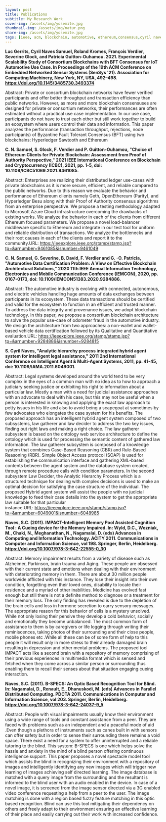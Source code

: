 ```yaml
---
layout: post
title: Publications
subtitle: My Research Work
cover-img: /assets/img/yosemite.jpg
thumbnail-img: /assets/img/natur.png
share-img: /assets/img/yosemite.jpg
tags: [ieee, acm, blockchain, automotive, ethereum,consensus,cyril naves]
---
```

**Luc Gerrits, Cyril Naves Samuel, Roland Kromes, François Verdier, Severine Glock, and Patricia Guitton-Ouhamou. 2021. Experimental Scalability Study of Consortium Blockchains with BFT Consensus for IoT Automotive Use Case. In Proceedings of the 19th ACM Conference on Embedded Networked Sensor Systems (SenSys '21). Association for Computing Machinery, New York, NY, USA, 492–498. https://doi.org/10.1145/3485730.3493374**

Abstract:
Private or consortium blockchain networks have fewer verified participants and offer better throughput and transaction efficiency than public networks. However, as more and more blockchain consensuses are designed for private or consortium networks, their performances are often estimated without a practical use case implementation. In our use case, participants do not have to trust each other but still work together to build an ecosystem where users control their data and information. This paper analyzes the performance (transaction throughput, rejections, node participants) of Byzantine Fault Tolerant Consensus (BFT) using two blockchains: Hyperledger Sawtooth and Ethereum

**C. N. Samuel, S. Glock, F. Verdier and P. Guitton-Ouhamou, "Choice of Ethereum Clients for Private Blockchain: Assessment from Proof of Authority Perspective," 2021 IEEE International Conference on Blockchain and Cryptocurrency (ICBC), 2021, pp. 1-5, doi: 10.1109/ICBC51069.2021.9461085.**

Abstract: Enterprises are realizing their distributed ledger use-cases with private blockchains as it is more secure, efficient, and reliable compared to the public networks. Due to this reason we evaluate the behavior and performance of Ethereum clients namely Geth, OpenEthereum (Parity), and Hyperledger Besu along with their Proof of Authority consensus algorithms from an enterprise perspective. We propose a testing methodology adapted to Microsoft Azure Cloud infrastructure overcoming the drawbacks of existing works. We analyze the behavior in each of the clients from different Ethereum focused parameters. We propose a novel load-balancer middleware specific to Ethereum and integrate in our test tool for uniform and reliable distribution of transactions. We analyze the bottlenecks and their root causes in each of the clients and report it to the community.URL: https://ieeexplore.ieee.org/stamp/stamp.jsp?tp=&arnumber=9461085&isnumber=9461049

**C. N. Samuel, G. Severine, B. David, F. Verdier and G. -O. Patricia, "Automotive Data Certification Problem: A View on Effective Blockchain Architectural Solutions," 2020 11th IEEE Annual Information Technology, Electronics and Mobile Communication Conference (IEMCON), 2020, pp. 0167-0173, doi: 10.1109/IEMCON51383.2020.9284886.**

Abstract: The automotive industry is evolving with connected, autonomous, and electric vehicles handling huge amounts of data exchanges between participants in its ecosystem. These data transactions should be certified and valid for the ecosystem to function in an efficient and trusted manner. To address the data integrity and provenance issues, we adopt blockchain technology. In this paper, we propose a consortium blockchain architecture to solve the popular use-case of odometer fraud in the automotive industry. We design the architecture from two approaches: a non-wallet and wallet-based vehicle data certification followed by its Qualitative and Quantitative evaluation.URL: https://ieeexplore.ieee.org/stamp/stamp.jsp?tp=&arnumber=9284886&isnumber=9284815

**S. Cyril Naves, "Analytic hierarchy process integrated hybrid agent system for intelligent legal assistance," 2011 2nd International Conference on Intelligent Agent & Multi-Agent Systems, 2011, pp. 41-45, doi: 10.1109/IAMA.2011.6049001.**

Abstract: Legal systems developed around the world tend to be very complex in the eyes of a common man with no idea as to how to approach a judiciary seeking justice or exhibiting his right to information about a particular law. Mostly a man with a need for judicial assistance approaches with an advocate to deal with his case, but this may not be useful when a person is interested in knowing and applying the exact law approach to petty issues in his life and also to avoid being a scapegoat at sometimes by few advocates who elongates the case system for his benefits. The proposed approach has an intelligent hybrid agent system composed of two subsystems, law gatherer and law decider to address the two key issues, finding out right laws and making a right choice. The law gatherer subsystem is based on the ontology web service architecture to define the ontology which is used for processing the semantic content of gathered law information. The law gatherer subsystem is composed of a knowledge system that combines Case-Based Reasoning (CBR) and Rule-Based Reasoning (RBR). Simple Object Access protocol (SOAP) is used for establishing the communication interface and gathering XML-based contents between the agent system and the database system created, through remote procedure calls with condition parameters. In the second subsystem Law Decider, the Analytic Hierarchy Process which is a structured technique for dealing with complex decisions is used to make an optimal decision for satisfying the case structure of the individual. The proposed Hybrid agent system will assist the people with no judicial knowledge to feed their case details into the system to get the appropriate law suitable for that particular instance.URL: https://ieeexplore.ieee.org/stamp/stamp.jsp?tp=&arnumber=6049001&isnumber=6048985

**Naves, S.C. (2011). IMPACT-Intelligent Memory Pool Assisted Cognition Tool : A Cueing device for the Memory Impaired. In: Wyld, D.C., Wozniak, M., Chaki, N., Meghanathan, N., Nagamalai, D. (eds) Advances in Computing and Information Technology. ACITY 2011. Communications in Computer and Information Science, vol 198. Springer, Berlin, Heidelberg. https://doi.org/10.1007/978-3-642-22555-0_30**

Abstract: Memory impairment results from a variety of disease such as Alzheimer, Parkinson, brain trauma and Aging. These people are obsessed with their current state and emotions when dealing with their environment with deteriorating memory in them. There are about 30 million people worldwide afflicted with this instance. They lose their insight into their own condition, forgetting even their loved ones, disability to locate their residence and a myriad of other inabilities. Medicine has evolved fast enough but still there is not a definite method to diagnose or a treatment for their memory loss. The only finding has revealed is due to the depletion of the brain cells and loss in hormone secretion to carry sensory messages. The appropriate reason for this behavior of cells is a mystery unsolved. While not only losing their pensive they develop a cold behavior, socially and emotionally they become unbalanced. The most common form of assistance to them is by caregivers or life logging through writing their reminiscences, taking photos of their surrounding and their close people, mobile phones etc .While all these can be of some form of help to this people it will result only in more stress to their already damaged brain resulting in depression and other mental problems. The proposed tool IMPACT acts like a second brain with a repository of memory comprising of their previous experiences in multimedia format which is sensed and fetched when they come across a similar person or surrounding thus enabling them to recall their senses about that situation engaging cueing interaction.

**Naves, S.C. (2011). B-SPECS: An Optic Based Recognition Tool for Blind. In: Nagamalai, D., Renault, E., Dhanuskodi, M. (eds) Advances in Parallel Distributed Computing. PDCTA 2011. Communications in Computer and Information Science, vol 203. Springer, Berlin, Heidelberg. https://doi.org/10.1007/978-3-642-24037-9_5**

Abstract: People with visual impairments usually know their environment using a wide range of tools and constant assistance from a peer. They are faced with problems such as an independent and a peaceful mode of aid .Even though a plethora of instruments such as canes built in with sensors can offer safety but in order to sense their surrounding there remains a void space. There exist a need for a system to offer uninterrupted and a reliable tutoring to the blind. This system: B-SPECS is one which helps solve the hassle and anxiety in the mind of a blind person offering continuous intelligence support. This paper proposes a novel spectacle model tool which assists the blind in recognizing their environment with a repository of images and intelligently identifying any new images which will trigger new learning of images achieving self directed learning. The image database is matched with a query image from the surrounding and the resultant is informed to the blind user with an audio enabled in the device. In case of a novel image, it is screened from the image sensor directed via a 3G enabled video conference requesting a help from a peer to the user. The image matching is done with a region based fuzzy feature matching in this optic based recognition. Blind can use this tool mitigating their dependency on others and freely adapt to their environment ensuring an effective learning of their place and easily carrying out their work with increased confidence.
